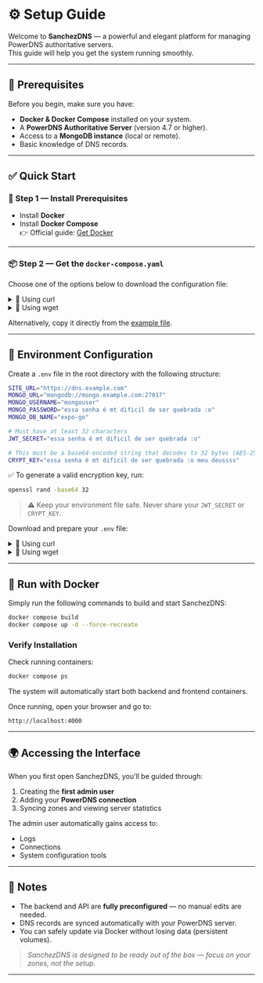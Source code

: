 # ⚙️ Setup Guide

Welcome to **SanchezDNS** — a powerful and elegant platform for managing PowerDNS authoritative servers.  
This guide will help you get the system running smoothly.

---

## 🧩 Prerequisites

Before you begin, make sure you have:

- **Docker & Docker Compose** installed on your system.  
- A **PowerDNS Authoritative Server** (version 4.7 or higher).  
- Access to a **MongoDB instance** (local or remote).  
- Basic knowledge of DNS records.

---

## ✅ Quick Start

### 🔧 Step 1 — Install Prerequisites
- Install **Docker**  
- Install **Docker Compose**  
👉 Official guide: [Get Docker](https://docs.docker.com/get-started/get-docker/)

---

### 📦 Step 2 — Get the `docker-compose.yaml`
Choose one of the options below to download the configuration file:

<details>
<summary>🔽 Using curl</summary>

```bash
curl -L -o docker-compose.yaml https://raw.githubusercontent.com/rafinhacuri/sanchezdns/main/docker-compose.yaml
```
</details>

<details>
<summary>🔽 Using wget</summary>

```bash
wget -O docker-compose.yaml https://raw.githubusercontent.com/rafinhacuri/sanchezdns/main/docker-compose.yaml
```
</details>

Alternatively, copy it directly from the [example file](https://github.com/rafinhacuri/sanchezdns/blob/main/docker-compose.yaml).

---

## 🧱 Environment Configuration

Create a `.env` file in the root directory with the following structure:

```bash
SITE_URL="https://dns.example.com"
MONGO_URL="mongodb://mongo.example.com:27017"
MONGO_USERNAME="mongouser"
MONGO_PASSWORD="essa senha é mt dificil de ser quebrada :o"
MONGO_DB_NAME="expo-go"

# Must have at least 32 characters
JWT_SECRET="essa senha é mt dificil de ser quebrada :o"

# This must be a base64-encoded string that decodes to 32 bytes (AES-256)
CRYPT_KEY="essa senha é mt dificil de ser quebrada :o meu deussss"
```

✅ To generate a valid encryption key, run:

```bash
openssl rand -base64 32
```

> ⚠️ Keep your environment file safe. Never share your `JWT_SECRET` or `CRYPT_KEY`.

Download and prepare your `.env` file:

<details>
<summary>🔽 Using curl</summary>

```bash
curl -L -o .env https://raw.githubusercontent.com/rafinhacuri/sanchezdns/main/.env.example
```
</details>

<details>
<summary>🔽 Using wget</summary>

```bash
wget -O .env https://raw.githubusercontent.com/rafinhacuri/sanchezdns/main/.env.example
```
</details>

---

## 🐳 Run with Docker

Simply run the following commands to build and start SanchezDNS:

```bash
docker compose build
docker compose up -d --force-recreate
```

### Verify Installation
Check running containers:

```bash
docker compose ps
```

The system will automatically start both backend and frontend containers.

Once running, open your browser and go to:

```
http://localhost:4000
```

---

## 🌍 Accessing the Interface

When you first open SanchezDNS, you'll be guided through:

1. Creating the **first admin user**  
2. Adding your **PowerDNS connection**  
3. Syncing zones and viewing server statistics  

The admin user automatically gains access to:
- Logs
- Connections
- System configuration tools

---

## 🧠 Notes

- The backend and API are **fully preconfigured** — no manual edits are needed.  
- DNS records are synced automatically with your PowerDNS server.  
- You can safely update via Docker without losing data (persistent volumes).  

> _SanchezDNS is designed to be ready out of the box — focus on your zones, not the setup._

---
